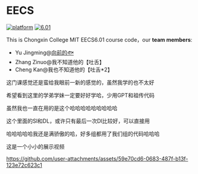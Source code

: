 # EECS
[![platform](https://img.shields.io/badge/Platform-Python-blue.svg)](https://www.python.org/) [![6.01](https://img.shields.io/badge/MIT-EECS6.01-green.svg)](https://ocw.mit.edu/courses/electrical-engineering-and-computer-science/6-01sc-introduction-to-electrical-engineering-and-computer-science-i-spring-2011/)

This is Chongxin College MIT EECS6.01 course code，our **team members**:
- Yu Jingming@[向前的🐟](https://yjm1849819727.github.io/)
- Zhang Zinuo@我不知道他的【吐舌】
- Cheng Kan@我也不知道他的【吐舌*2】

这门课感觉还是蛮给我眼前一新的感觉的，虽然我学的也不太好

希望看到这里的学弟学妹一定要好好学哈，少用GPT和祖传代码

虽然我也一直在用的是这个哈哈哈哈哈哈哈哈哈

这个里面的Sl和DL，或许只有最后一次Dl比较好，可以直接用

哈哈哈哈哈我还是满骄傲的哈，好多组都用了我们组的代码哈哈哈

这是一个小小的展示视频

https://github.com/user-attachments/assets/59e70cd6-0683-487f-b13f-123e72c623c1
